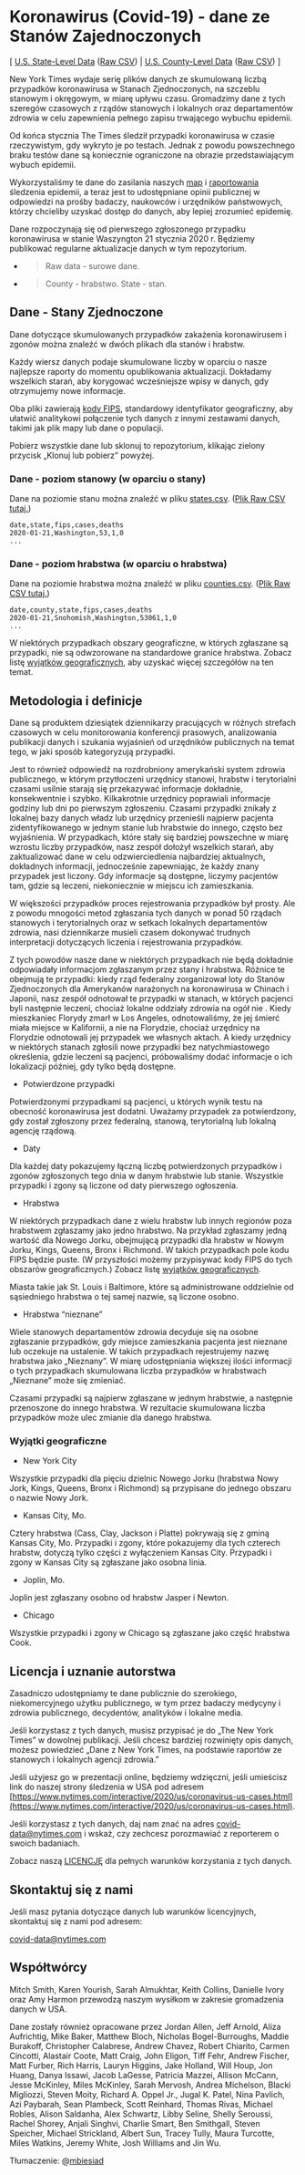 # Koronawirus (Covid-19) - dane ze Stanów Zajednoczonych

[ [U.S. State-Level Data](us-states.csv) ([Raw CSV](https://raw.githubusercontent.com/nytimes/covid-19-data/master/us-states.csv)) | [U.S. County-Level Data](us-counties.csv) ([Raw CSV](https://raw.githubusercontent.com/nytimes/covid-19-data/master/us-counties.csv)) ]

New York Times wydaje serię plików danych ze skumulowaną liczbą przypadków koronawirusa w Stanach Zjednoczonych, na szczeblu stanowym i okręgowym, w miarę upływu czasu. Gromadzimy dane z tych szeregów czasowych z rządów stanowych i lokalnych oraz departamentów zdrowia w celu zapewnienia pełnego zapisu trwającego wybuchu epidemii.

Od końca stycznia The Times śledził przypadki koronawirusa w czasie rzeczywistym, gdy wykryto je po testach. Jednak z powodu powszechnego braku testów dane są koniecznie ograniczone na obrazie przedstawiającym wybuch epidemii.

Wykorzystaliśmy te dane do zasilania naszych [map](https://www.nytimes.com/interactive/2020/us/coronavirus-us-cases.html) i [raportowania](https://www.nytimes.com/coronavirus) śledzenia epidemii, a teraz jest to udostępniane opinii publicznej w odpowiedzi na prośby badaczy, naukowców i urzędników państwowych, którzy chcieliby uzyskać dostęp do danych, aby lepiej zrozumieć epidemię.

Dane rozpoczynają się od pierwszego zgłoszonego przypadku koronawirusa w stanie Waszyngton 21 stycznia 2020 r. Będziemy publikować regularne aktualizacje danych w tym repozytorium.

* >Raw data - surowe dane.
* >County - hrabstwo. State - stan.

## Dane - Stany Zjednoczone

Dane dotyczące skumulowanych przypadków zakażenia koronawirusem i zgonów można znaleźć w dwóch plikach dla stanów i hrabstw.

Każdy wiersz danych podaje skumulowane liczby w oparciu o nasze najlepsze raporty do momentu opublikowania aktualizacji. Dokładamy wszelkich starań, aby korygować wcześniejsze wpisy w danych, gdy otrzymujemy nowe informacje.

Oba pliki zawierają [kody FIPS](https://www.census.gov/quickfacts/fact/note/US/fips), standardowy identyfikator geograficzny, aby ułatwić analitykowi połączenie tych danych z innymi zestawami danych, takimi jak plik mapy lub dane o populacji.

Pobierz wszystkie dane lub sklonuj to repozytorium, klikając zielony przycisk „Klonuj lub pobierz” powyżej.


### Dane - poziom stanowy (w oparciu o stany)

Dane na poziomie stanu można znaleźć w pliku [states.csv](us-states.csv). ([Plik Raw CSV tutaj.](https://raw.githubusercontent.com/nytimes/covid-19-data/master/us-states.csv))

```
date,state,fips,cases,deaths
2020-01-21,Washington,53,1,0
...
```

### Dane - poziom hrabstwa (w oparciu o hrabstwa)

Dane na poziomie hrabstwa można znaleźć w pliku [counties.csv](us-counties.csv). ([Plik Raw CSV tutaj.](https://raw.githubusercontent.com/nytimes/covid-19-data/master/us-counties.csv))

```
date,county,state,fips,cases,deaths
2020-01-21,Snohomish,Washington,53061,1,0
...
```

W niektórych przypadkach obszary geograficzne, w których zgłaszane są przypadki, nie są odwzorowane na standardowe granice hrabstwa. Zobacz listę [wyjątków geograficznych](#geographic-exceptions), aby uzyskać więcej szczegółów na ten temat.

## Metodologia i definicje

Dane są produktem dziesiątek dziennikarzy pracujących w różnych strefach czasowych w celu monitorowania konferencji prasowych, analizowania publikacji danych i szukania wyjaśnień od urzędników publicznych na temat tego, w jaki sposób kategoryzują przypadki.

Jest to również odpowiedź na rozdrobniony amerykański system zdrowia publicznego, w którym przytłoczeni urzędnicy stanowi, hrabstw i terytorialni czasami usilnie starają się przekazywać informacje dokładnie, konsekwentnie i szybko. Kilkakrotnie urzędnicy poprawiali informacje godziny lub dni po pierwszym zgłoszeniu. Czasami przypadki znikały z lokalnej bazy danych władz lub urzędnicy przenieśli najpierw pacjenta zidentyfikowanego w jednym stanie lub hrabstwie do innego, często bez wyjaśnienia. W przypadkach, które stały się bardziej powszechne w miarę wzrostu liczby przypadków, nasz zespół dołożył wszelkich starań, aby zaktualizować dane w celu odzwierciedlenia najbardziej aktualnych, dokładnych informacji, jednocześnie zapewniając, że każdy znany przypadek jest liczony.
Gdy informacje są dostępne, liczymy pacjentów tam, gdzie są leczeni, niekoniecznie w miejscu ich zamieszkania.

W większości przypadków proces rejestrowania przypadków był prosty. Ale z powodu mnogości metod zgłaszania tych danych w ponad 50 rządach stanowych i terytorialnych oraz w setkach lokalnych departamentów zdrowia, nasi dziennikarze musieli czasem dokonywać trudnych interpretacji dotyczących liczenia i rejestrowania przypadków.

Z tych powodów nasze dane w niektórych przypadkach nie będą dokładnie odpowiadały informacjom zgłaszanym przez stany i hrabstwa. Różnice te obejmują te przypadki: kiedy rząd federalny zorganizował loty do Stanów Zjednoczonych dla Amerykanów narażonych na koronawirusa w Chinach i Japonii, nasz zespół odnotował te przypadki w stanach, w których pacjenci byli następnie leczeni, chociaż lokalne oddziały zdrowia na ogół nie . Kiedy mieszkaniec Florydy zmarł w Los Angeles, odnotowaliśmy, że jej śmierć miała miejsce w Kalifornii, a nie na Florydzie, chociaż urzędnicy na Florydzie odnotowali jej przypadek we własnych aktach. A kiedy urzędnicy w niektórych stanach zgłosili nowe przypadki bez natychmiastowego określenia, gdzie leczeni są pacjenci, próbowaliśmy dodać informacje o ich lokalizacji później, gdy tylko będą dostępne.

* Potwierdzone przypadki

Potwierdzonymi przypadkami są pacjenci, u których wynik testu na obecność koronawirusa jest dodatni. Uważamy przypadek za potwierdzony, gdy został zgłoszony przez federalną, stanową, terytorialną lub lokalną agencję rządową.

* Daty

Dla każdej daty pokazujemy łączną liczbę potwierdzonych przypadków i zgonów zgłoszonych tego dnia w danym hrabstwie lub stanie. Wszystkie przypadki i zgony są liczone od daty pierwszego ogłoszenia.

* Hrabstwa

W niektórych przypadkach dane z wielu hrabstw lub innych regionów poza hrabstwem zgłaszamy jako jedno hrabstwo. Na przykład zgłaszamy jedną wartość dla Nowego Jorku, obejmującą przypadki dla hrabstw w Nowym Jorku, Kings, Queens, Bronx i Richmond. W takich przypadkach pole kodu FIPS będzie puste. (W przyszłości możemy przypisywać kody FIPS do tych obszarów geograficznych.) Zobacz listę [wyjątków geograficznych](#geographic-exceptions). 

Miasta takie jak St. Louis i Baltimore, które są administrowane oddzielnie od sąsiedniego hrabstwa o tej samej nazwie, są liczone osobno.

* Hrabstwa “nieznane”

Wiele stanowych departamentów zdrowia decyduje się na osobne zgłaszanie przypadków, gdy miejsce zamieszkania pacjenta jest nieznane lub oczekuje na ustalenie. W takich przypadkach rejestrujemy nazwę hrabstwa jako „Nieznany”. W miarę udostępniania większej ilości informacji o tych przypadkach skumulowana liczba przypadków w hrabstwach „Nieznane” może się zmieniać.

Czasami przypadki są najpierw zgłaszane w jednym hrabstwie, a następnie przenoszone do innego hrabstwa. W rezultacie skumulowana liczba przypadków może ulec zmianie dla danego hrabstwa.

### Wyjątki geograficzne

* New York City

Wszystkie przypadki dla pięciu dzielnic Nowego Jorku (hrabstwa Nowy Jork, Kings, Queens, Bronx i Richmond) są przypisane do jednego obszaru o nazwie Nowy Jork.

* Kansas City, Mo.

Cztery hrabstwa (Cass, Clay, Jackson i Platte) pokrywają się z gminą Kansas City, Mo. Przypadki i zgony, które pokazujemy dla tych czterech hrabstw, dotyczą tylko części z wyłączeniem Kansas City. Przypadki i zgony w Kansas City są zgłaszane jako osobna linia.

* Joplin, Mo.

Joplin jest zgłaszany osobno od hrabstw Jasper i Newton.

* Chicago

Wszystkie przypadki i zgony w Chicago są zgłaszane jako część hrabstwa Cook.


## Licencja i uznanie autorstwa

Zasadniczo udostępniamy te dane publicznie do szerokiego, niekomercyjnego użytku publicznego, w tym przez badaczy medycyny i zdrowia publicznego, decydentów, analityków i lokalne media.

Jeśli korzystasz z tych danych, musisz przypisać je do „The New York Times” w dowolnej publikacji. Jeśli chcesz bardziej rozwinięty opis danych, możesz powiedzieć „Dane z New York Times, na podstawie raportów ze stanowych i lokalnych agencji zdrowia.”

Jeśli użyjesz go w prezentacji online, będziemy wdzięczni, jeśli umieścisz link do naszej strony śledzenia w USA pod adresem [https://www.nytimes.com/interactive/2020/us/coronavirus-us-cases.html](https://www.nytimes.com/interactive/2020/us/coronavirus-us-cases.html).

Jeśli korzystasz z tych danych, daj nam znać na adres covid-data@nytimes.com i wskaż, czy zechcesz porozmawiać z reporterem o swoich badaniach.

Zobacz naszą [LICENCJĘ](LICENSE) dla pełnych warunków korzystania z tych danych.


## Skontaktuj się z nami

Jeśli masz pytania dotyczące danych lub warunków licencyjnych, skontaktuj się z nami pod adresem:

covid-data@nytimes.com


## Współtwórcy

Mitch Smith, Karen Yourish, Sarah Almukhtar, Keith Collins, Danielle Ivory oraz Amy Harmon przewodzą naszym wysiłkom w zakresie gromadzenia danych w USA.

Dane zostały również opracowane przez Jordan Allen, Jeff Arnold, Aliza Aufrichtig, Mike Baker, Matthew Bloch, Nicholas Bogel-Burroughs, Maddie Burakoff, Christopher Calabrese, Andrew Chavez, Robert Chiarito, Carmen Cincotti, Alastair Coote, Matt Craig, John Eligon, Tiff Fehr, Andrew Fischer, Matt Furber, Rich Harris, Lauryn Higgins, Jake Holland, Will Houp, Jon Huang, Danya Issawi, Jacob LaGesse, Patricia Mazzei, Allison McCann, Jesse McKinley, Miles McKinley, Sarah Mervosh, Andrea Michelson, Blacki Migliozzi, Steven Moity, Richard A. Oppel Jr., Jugal K. Patel, Nina Pavlich, Azi Paybarah, Sean Plambeck, Scott Reinhard, Thomas Rivas, Michael Robles, Alison Saldanha, Alex Schwartz, Libby Seline, Shelly Seroussi, Rachel Shorey, Anjali Singhvi, Charlie Smart, Ben Smithgall, Steven Speicher, Michael Strickland, Albert Sun, Tracey Tully, Maura Turcotte, Miles Watkins, Jeremy White, Josh Williams and Jin Wu.

Tłumaczenie: @[mbiesiad](https://github.com/mbiesiad)
